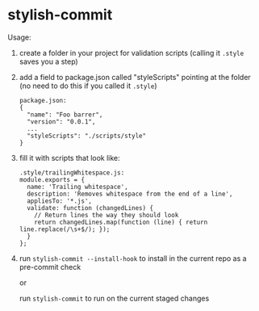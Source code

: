 stylish-commit
==============

Usage:
 1. create a folder in your project for validation scripts (calling it `.style` saves you a step)

 1. add a field to package.json called "styleScripts" pointing at the folder (no need to do this if you called it `.style`)

        package.json:
        {
          "name": "Foo barrer",
          "version": "0.0.1",
          ...
          "styleScripts": "./scripts/style"
        }

 1. fill it with scripts that look like:

        .style/trailingWhitespace.js:
        module.exports = {
          name: 'Trailing whitespace',
          description: 'Removes whitespace from the end of a line',
          appliesTo: '*.js',
          validate: function (changedLines) {
            // Return lines the way they should look
            return changedLines.map(function (line) { return line.replace(/\s+$/); });
          }
        };

 1. run `stylish-commit --install-hook` to install in the current repo as a pre-commit check

    or

    run `stylish-commit` to run on the current staged changes
